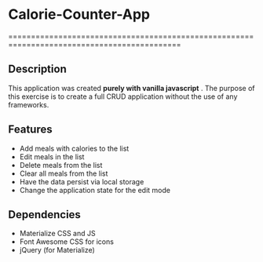 # Calorie-Counter-App
============================================================================================
## Description
This application was created **purely with vanilla javascript** .
The purpose of this exercise  is to create a full CRUD application without the use of any frameworks.

## Features
* Add meals with calories to the list
* Edit meals in the list 
* Delete meals from the list
* Clear all meals from the list
* Have the data persist via local storage
* Change the application state for the edit mode

## Dependencies
* Materialize CSS and JS
* Font Awesome CSS for icons
* jQuery (for Materialize)
